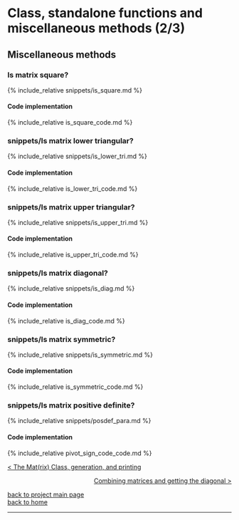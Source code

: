 # Class, standalone functions and miscellaneous methods (2/3)
## Miscellaneous methods 
### Is matrix square?
{% include_relative snippets/is_square.md %}
#### Code implementation
{% include_relative is_square_code.md %}

### snippets/Is matrix lower triangular?
{% include_relative snippets/is_lower_tri.md %}
#### Code implementation
{% include_relative is_lower_tri_code.md %}

### snippets/Is matrix upper triangular?
{% include_relative snippets/is_upper_tri.md %}
#### Code implementation
{% include_relative is_upper_tri_code.md %}

### snippets/Is matrix diagonal?
{% include_relative snippets/is_diag.md %}
#### Code implementation
{% include_relative is_diag_code.md %}

### snippets/Is matrix symmetric?
{% include_relative snippets/is_symmetric.md %}
#### Code implementation
{% include_relative is_symmetric_code.md %}

### snippets/Is matrix positive definite?
{% include_relative snippets/posdef_para.md %}
#### Code implementation
{% include_relative pivot_sign_code_code.md %}

[< The Mat(rix) Class, generation, and printing](./class_and_standalone_functions_1.md)

<div style="text-align: right">
<a href="https://matt-a-bennett.github.io/numpy_from_scratch/class_and_standalone_functions_3.html">Combining matrices and getting the diagonal ></a>
</div>

[back to project main page](./numpy_from_scratch.md)\
[back to home](../index.md)

---
<script src="https://utteranc.es/client.js"
        repo="Matt-A-Bennett/Matt-A-Bennett.github.io"
        issue-term="https://matt-a-bennett.github.io/numpy_from_scratch/class_and_standalone_functions_2.html"
        theme="github-light"
        crossorigin="anonymous"
        async>
</script>

